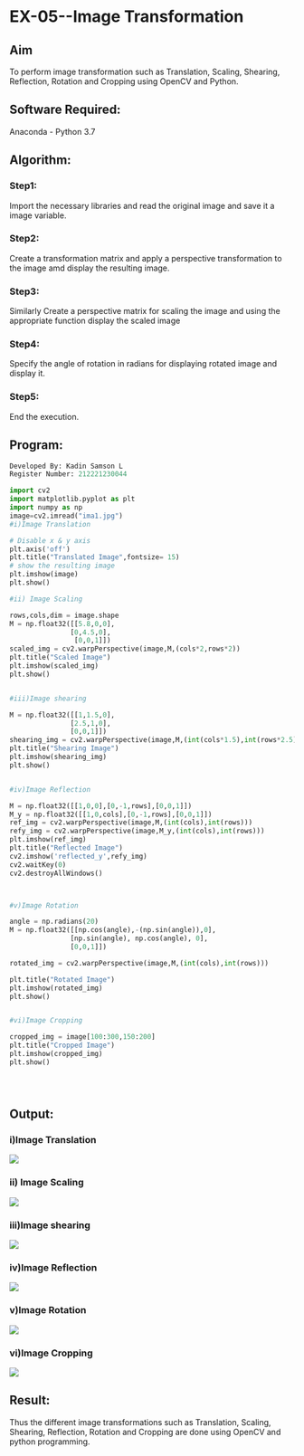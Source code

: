 # EX-05--Image Transformation  
## Aim
To perform image transformation such as Translation, Scaling, Shearing, Reflection, Rotation and Cropping using OpenCV and Python.

## Software Required:
Anaconda - Python 3.7

## Algorithm:
### Step1:

Import the necessary libraries and read the original image and save it a image variable.

### Step2:

Create a transformation matrix and apply a perspective transformation to the image amd display the resulting image.

### Step3:

Similarly Create a perspective matrix for scaling the image and using the appropriate function display the scaled image

### Step4:

Specify the angle of rotation in radians for displaying rotated image and display it.

### Step5:

End the execution.

## Program:
```python
Developed By: Kadin Samson L
Register Number: 212221230044

import cv2
import matplotlib.pyplot as plt
import numpy as np
image=cv2.imread("ima1.jpg")
#i)Image Translation

# Disable x & y axis
plt.axis('off')
plt.title("Translated Image",fontsize= 15)
# show the resulting image
plt.imshow(image)
plt.show()

#ii) Image Scaling

rows,cols,dim = image.shape
M = np.float32([[5.8,0,0],
               [0,4.5,0],
                [0,0,1]])
scaled_img = cv2.warpPerspective(image,M,(cols*2,rows*2))
plt.title("Scaled Image")
plt.imshow(scaled_img)
plt.show()


#iii)Image shearing

M = np.float32([[1,1.5,0],
               [2.5,1,0],
               [0,0,1]])
shearing_img = cv2.warpPerspective(image,M,(int(cols*1.5),int(rows*2.5)))
plt.title("Shearing Image")
plt.imshow(shearing_img)
plt.show()


#iv)Image Reflection

M = np.float32([[1,0,0],[0,-1,rows],[0,0,1]])
M_y = np.float32([[1,0,cols],[0,-1,rows],[0,0,1]])
ref_img = cv2.warpPerspective(image,M,(int(cols),int(rows)))
refy_img = cv2.warpPerspective(image,M_y,(int(cols),int(rows)))
plt.imshow(ref_img)
plt.title("Reflected Image")
cv2.imshow('reflected_y',refy_img)
cv2.waitKey(0)
cv2.destroyAllWindows()



#v)Image Rotation

angle = np.radians(20)
M = np.float32([[np.cos(angle),-(np.sin(angle)),0],
               [np.sin(angle), np.cos(angle), 0],
               [0,0,1]])

rotated_img = cv2.warpPerspective(image,M,(int(cols),int(rows)))

plt.title("Rotated Image")
plt.imshow(rotated_img)
plt.show()


#vi)Image Cropping

cropped_img = image[100:300,150:200]
plt.title("Cropped Image")
plt.imshow(cropped_img)
plt.show()





```
## Output:
### i)Image Translation

![](ima1.png)

### ii) Image Scaling

![](ima2.png)

### iii)Image shearing

![](ima3.png)

### iv)Image Reflection

![](ima4.png)

### v)Image Rotation

![](ima5.png)


### vi)Image Cropping

![](ima6.png)


## Result: 

Thus the different image transformations such as Translation, Scaling, Shearing, Reflection, Rotation and Cropping are done using OpenCV and python programming.
